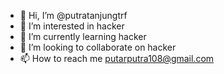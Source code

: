 - 👋 Hi, I’m @putratanjungtrf
- 👀 I’m interested in hacker
- 🌱 I’m currently learning hacker
- 💞️ I’m looking to collaborate on hacker
- 📫 How to reach me putarputra108@gmail.com

<!---
putratanjungtrf/putratanjungtrf is a ✨ special ✨ repository because its `README.md` (this file) appears on your GitHub profile.
You can click the Preview link to take a look at your changes.
--->
